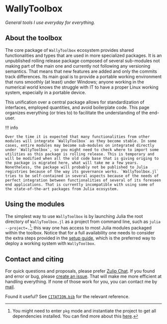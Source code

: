 # WallyToolbox

*General tools I use everyday for everything.*

## About the toolbox

The core package of `WallyToolbox` ecosystem provides shared functionalities and types that are used in more specialized packages. It is an unpublished rolling release package composed of several sub-modules not making part of the main one and currently not following any versioning semantics. That means that new features are added and only the commits track differences. Its main goal is to provide a portable working environment that runs smoothly (at least) under Windows; anyone working in the numerical world knows the struggle with IT to have a proper Linux working system, especially in a portable device.

This unification over a central package allows for standardization of interfaces, employed quantities, and avoid boilerplate code. This page organizes everything (or tries to) to facilitate the understanding of the end-user.

!!! info

    Over the time it is expected that many functionalities from other modules will integrate `WallyToolbox` as they become stable. In some cases, entire modules may become sub-modules on integrated directly under `WallyToolbox`, so you might need to check where to import some utilities as this package is rolling release. This is temporary and will be modified when all the old code base that is giving origing to the package is migrated here, what will take me a few years. Nonetheless, the package will probably not be published to Julia registries because of the way its governance works. `WallyToolbox.jl` tries to be self-contained in several aspects because of the needs of perfect integration between functionalities of several of its foreseen end applications. That is currently incompatible with using some of the state-of-the-art packages from Julia ecosystem.

## Using the modules

The simplest way to use `WallyToolbox` is by launching Julia the root directory of `WallyToolbox.jl` as a project from command line, such as `julia --project=.`[^1]; this way one has access to most Julia modules packaged within the toolbox. Notice that for a full availability one needs to consider the extra steps provided in the [setup guide](WallyToolbox/setup-guide.md), which is the preferred way to deploy a working system with `WallyToolbox`.

[^1]: You might need to enter `pkg` mode and instantiate the project to get all dependencies installed. You can find more about this [here](https://docs.julialang.org/en/v1/stdlib/Pkg/).

## Contact and citing

For quick questions and proposals, please prefer [Zulip Chat](https://wallytutor.zulipchat.com). If you found and error or bug, please [create an issue](https://github.com/wallytutor/WallyToolbox.jl/issues). That will make me more efficient at handling everything. If none of those work for you, you can contact me by [mail](mailto:walter.dalmazsilva.manager@gmail.com). 

Found it useful? See [`CITATION.bib`](https://github.com/wallytutor/WallyToolbox.jl/blob/main/CITATION.bib) for the relevant reference.
